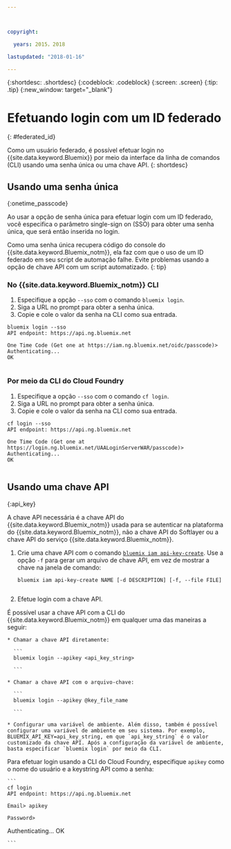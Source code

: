 ```yaml
---



copyright:

  years: 2015，2018

lastupdated: "2018-01-16"

---
```


{:shortdesc: .shortdesc}
{:codeblock: .codeblock}
{:screen: .screen}
{:tip: .tip}
{:new_window: target="_blank"}

# Efetuando login com um ID federado
{: #federated_id}

Como um usuário federado, é possível efetuar login no {{site.data.keyword.Bluemix}} por meio da interface da linha de comandos (CLI) usando uma senha única ou uma chave API. 
{: shortdesc}

## Usando uma senha única
{:onetime_passcode}

Ao usar a opção de senha única para efetuar login com um ID federado, você especifica o parâmetro single-sign on (SSO) para obter uma senha única, que será então inserida no login. 

Como uma senha única recupera código do console do {{site.data.keyword.Bluemix_notm}}, ela faz com que o uso de um ID federado em seu script de automação falhe. Evite problemas usando a opção de chave API com um script automatizado. 
{: tip}

### No {{site.data.keyword.Bluemix_notm}} CLI
1. Especifique a opção `--sso` com o comando `bluemix login`.
2. Siga a URL no prompt para obter a senha única.
3. Copie e cole o valor da senha na CLI como sua entrada.
    
  ``` 
  bluemix login --sso
  API endpoint: https://api.ng.bluemix.net
      
  One Time Code (Get one at https://iam.ng.bluemix.net/oidc/passcode)> 
  Authenticating...
  OK
      
  ```
  
### Por meio da CLI do Cloud Foundry
1. Especifique a opção `--sso` com o comando `cf login`. 
2. Siga a URL no prompt para obter a senha única. 
3. Copie e cole o valor da senha na CLI como sua entrada. 
    
  ```
  cf login --sso
  API endpoint: https://api.ng.bluemix.net
      
  One Time Code (Get one at https://login.ng.bluemix.net/UAALoginServerWAR/passcode)>
  Authenticating...
  OK
      
  ```

## Usando uma chave API
{:api_key}

A chave API necessária é a chave API do {{site.data.keyword.Bluemix_notm}} usada para se autenticar na plataforma do {{site.data.keyword.Bluemix_notm}}, não a chave API do Softlayer ou a chave API do serviço {{site.data.keyword.Bluemix_notm}}.

1. Crie uma chave API com o comando [`bluemix iam api-key-create`](/docs/cli/reference/bluemix_cli/bx_cli.html#bluemix_iam_api_key_create). Use a opção `-f` para gerar um arquivo de chave API, em vez de mostrar a chave na janela de comando:

   ```
   bluemix iam api-key-create NAME [-d DESCRIPTION] [-f, --file FILE]
  
   ```

2. Efetue login com a chave API. 

  É possível usar a chave API com a CLI do {{site.data.keyword.Bluemix_notm}} em qualquer uma das maneiras a seguir:
    
    * Chamar a chave API diretamente:
  
      ```
      bluemix login --apikey <api_key_string>
    
      ```
    
    * Chamar a chave API com o arquivo-chave: 
  
      ```
      bluemix login --apikey @key_file_name
    
      ```
    
    * Configurar uma variável de ambiente. Além disso, também é possível configurar uma variável de ambiente em seu sistema. Por exemplo, BLUEMIX_API_KEY=api_key_string, em que `api_key_string` é o valor customizado da chave API. Após a configuração da variável de ambiente, basta especificar `bluemix login` por meio da CLI. 
  
  Para efetuar login usando a CLI do Cloud Foundry, especifique `apikey` como o nome do usuário e a keystring API como a senha:

    ```
    cf login
    API endpoint: https://api.ng.bluemix.net
  
    Email> apikey
  
    Password>
Authenticating...
OK
  
    ```
